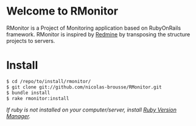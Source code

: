 # Welcome to RMonitor

RMonitor is a Project of Monitoring application based on RubyOnRails framework.
RMonitor is inspired by [Redmine](http://redmine.org) by transposing the structure projects to servers.

# Install

```bash
$ cd /repo/to/install/rmonitor/
$ git clone git://github.com/nicolas-brousse/RMonitor.git
$ bundle install
$ rake rmonitor:install
```

_If ruby is not installed on your computer/server, install [Ruby Version Manager](https://rvm.io/rvm/install/)._